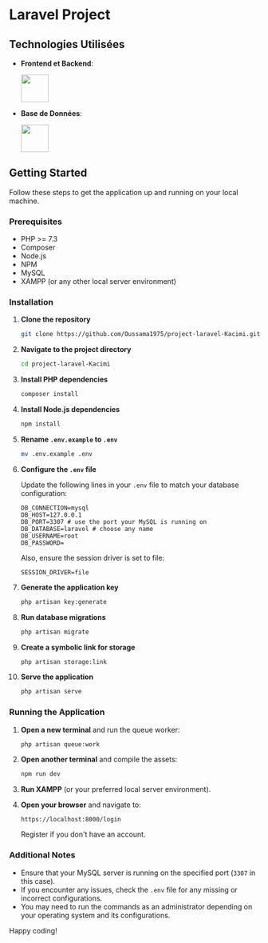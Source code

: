 # Laravel Project
## Technologies Utilisées

- **Frontend et Backend**:
    <div>
            <img src="https://cdn.jsdelivr.net/gh/devicons/devicon@latest/icons/react/react-original.svg" width=55 />
            
    </div>
- **Base de Données**:
  <div>
       <img src="https://icons8.com/icon/9nLaR5KFGjN0/mysql-logo" width=55 />
  </div>

## Getting Started

Follow these steps to get the application up and running on your local machine.

### Prerequisites

- PHP >= 7.3
- Composer
- Node.js
- NPM
- MySQL
- XAMPP (or any other local server environment)

### Installation

1. **Clone the repository**
    ```sh
    git clone https://github.com/Oussama1975/project-laravel-Kacimi.git
    ```

2. **Navigate to the project directory**
    ```sh
    cd project-laravel-Kacimi
    ```

3. **Install PHP dependencies**
    ```sh
    composer install
    ```

4. **Install Node.js dependencies**
    ```sh
    npm install
    ```

5. **Rename `.env.example` to `.env`**
    ```sh
    mv .env.example .env
    ```

6. **Configure the `.env` file**

    Update the following lines in your `.env` file to match your database configuration:
    ```env
    DB_CONNECTION=mysql
    DB_HOST=127.0.0.1
    DB_PORT=3307 # use the port your MySQL is running on
    DB_DATABASE=laravel # choose any name
    DB_USERNAME=root
    DB_PASSWORD=
    ```

    Also, ensure the session driver is set to file:
    ```env
    SESSION_DRIVER=file
    ```

7. **Generate the application key**
    ```sh
    php artisan key:generate
    ```

8. **Run database migrations**
    ```sh
    php artisan migrate
    ```

9. **Create a symbolic link for storage**
    ```sh
    php artisan storage:link
    ```

10. **Serve the application**
    ```sh
    php artisan serve
    ```

### Running the Application

1. **Open a new terminal** and run the queue worker:
    ```sh
    php artisan queue:work
    ```

2. **Open another terminal** and compile the assets:
    ```sh
    npm run dev
    ```

3. **Run XAMPP** (or your preferred local server environment).

4. **Open your browser** and navigate to:
    ```
    https://localhost:8000/login
    ```
    Register if you don't have an account.

### Additional Notes

- Ensure that your MySQL server is running on the specified port (`3307` in this case).
- If you encounter any issues, check the `.env` file for any missing or incorrect configurations.
- You may need to run the commands as an administrator depending on your operating system and its configurations.

Happy coding!
